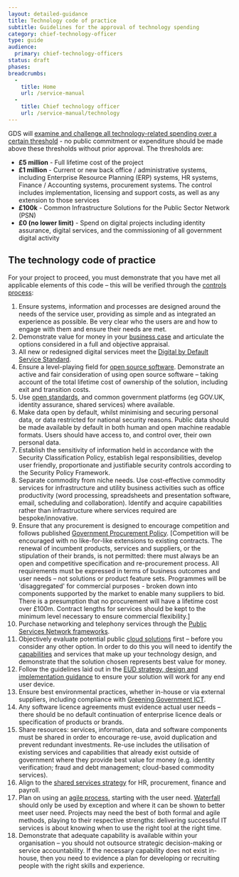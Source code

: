 ```yaml
---
layout: detailed-guidance
title: Technology code of practice
subtitle: Guidelines for the approval of technology spending
category: chief-technology-officer
type: guide
audience:
  primary: chief-technology-officers
status: draft
phases:
breadcrumbs:
  -
    title: Home
    url: /service-manual
  -
    title: Chief technology officer
    url: /service-manual/technology
---
```


GDS will [examine and challenge all technology-related spending over a certain threshold](https://www.gov.uk/government/publications/cabinet-office-controls-guidance-version-3-1) - no public commitment or expenditure should be made above these thresholds without prior approval. The thresholds are:

* **£5 million** - Full lifetime cost of the project
* **£1 million** - Current or new back office / administrative systems, including Enterprise Resource Planning (ERP) systems, HR systems, Finance / Accounting systems, procurement systems. The control includes implementation, licensing and support costs, as well as any extension to those services
* **£100k** - Common Infrastructure Solutions for the Public Sector Network (PSN)
* **£0 (no lower limit)** - Spend on digital projects including identity assurance, digital services, and the commissioning of all government digital activity

## The technology code of practice

For your project to proceed, you must demonstrate that you have met all applicable elements of this code – this will be verified through the [controls process](/service-manual/agile/spending-controls.html):

1. Ensure systems, information and processes are designed around the needs of the service user, providing as simple and as integrated an experience as possible. Be very clear who the users are and how to engage with them and ensure their needs are met.
2. Demonstrate value for money in your [business case](http://www.hm-treasury.gov.uk/data_greenbook_business.htm) and articulate the options considered in a full and objective appraisal.
3. All new or redesigned digital services meet the [Digital by Default Service Standard](/service-manual/digital-by-default).
4. Ensure a level-playing field for [open source software](https://www.gov.uk/government/publications/open-source-procurement-toolkit). Demonstrate an active and fair consideration of using open source software – taking account of the total lifetime cost of ownership of the solution, including exit and transition costs.  
5. Use [open standards](https://www.gov.uk/government/publications/open-standards-principles/open-standards-principles), and common government platforms (eg GOV.UK, identity assurance, shared services) where available. 
6. Make data open by default, whilst minimising and securing personal data, or data restricted for national security reasons. Public data should be made available by default in both human and open machine readable formats. Users should have access to, and control over, their own personal data.
7. Establish the sensitivity of information held in accordance with the Security Classification Policy, establish legal responsibilities, develop user friendly, proportionate and justifiable security controls according to the Security Policy Framework.
8. Separate commodity from niche needs. Use cost-effective commodity services for infrastructure and utility business activities such as office productivity (word processing, spreadsheets and presentation software, email, scheduling and collaboration). Identify and acquire capabilities rather than infrastructure where services required are bespoke/innovative.
9. Ensure that any procurement is designed to encourage competition and follows published [Government Procurement Policy](https://www.gov.uk/government/policies/buying-and-managing-government-goods-and-services-more-efficiently-and-effectively). [Competition will be encouraged with no like-for-like extensions to existing contracts. The renewal of incumbent products, services and suppliers, or the stipulation of their brands, is not permitted: there must always be an open and competitive specification and re-procurement process. All requirements must be expressed in terms of business outcomes and user needs – not solutions or product feature sets. Programmes will be 'disaggregated' for commercial purposes - broken down into components supported by the market to enable many suppliers to bid. There is a presumption that no procurement will have a lifetime cost over £100m. Contract lengths for services should be kept to the minimum level necessary to ensure commercial flexibility.]
10. Purchase networking and telephony services through the [Public Services Network frameworks](https://www.gov.uk/public-services-network).
11. Objectively evaluate potential public [cloud solutions](https://www.gov.uk/government/news/government-adopts-cloud-first-policy-for-public-sector-it) first – before you consider any other option. In order to do this you will need to identify the [capabilities](/service-manual/making-software/choosing-technology.html#start-with-capabilities-not-implementations) and services that make up your technology design, and demonstrate that the solution chosen represents best value for money.
12. Follow the guidelines laid out in the [EUD strategy, design and implementation guidance](https://www.gov.uk/government/publications/end-user-device-strategy) to ensure your solution will work for any end user device. 
13. Ensure best environmental practices, whether in-house or via external suppliers, including compliance with [Greening Government ICT](http://www.cabinetoffice.gov.uk/sites/default/files/resources/greening-government-ict-strategy.pdf).
14. Any software licence agreements must evidence actual user needs – there should be no default continuation of enterprise licence deals or specification of products or brands.
15. Share resources: services, information, data and software components must be shared in order to encourage re-use, avoid duplication and prevent redundant investments. Re-use includes the utilisation of existing services and capabilities that already exist outside of government where they provide best value for money (e.g. identity verification; fraud and debt management; cloud-based commodity services). 
16. Align to the [shared services strategy](https://www.gov.uk/government/news/next-generation-shared-services-to-save-millions-for-taxpayers) for HR, procurement, finance and payroll.
17. Plan on using an [agile process](https://www.gov.uk/service-manual/agile/index.html), starting with the user need. [Waterfall](http://en.wikipedia.org/wiki/Waterfall_model) should only be used by exception and where it can be shown to better meet user need. Projects may need the best of both formal and agile methods, playing to their respective strengths: delivering successful IT services is about knowing when to use the right tool at the right time.
18. Demonstrate that adequate capability is available within your organisation – you should not outsource strategic decision-making or service accountability. If the necessary capability does not exist in-house, then you need to evidence a plan for developing or recruiting people with the right skills and experience.
